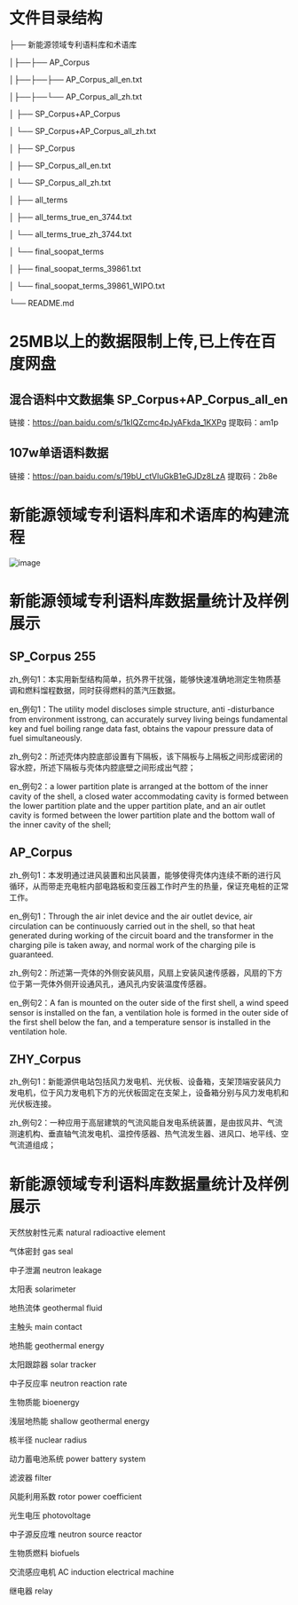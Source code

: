 
# 文件目录结构 

├── 新能源领域专利语料库和术语库 

│├──├── AP_Corpus 

│├──├──├── AP_Corpus_all_en.txt 

│├──├──└── AP_Corpus_all_zh.txt 

│   ├── SP_Corpus+AP_Corpus 

│       └── SP_Corpus+AP_Corpus_all_zh.txt 

│   ├── SP_Corpus 

│       ├── SP_Corpus_all_en.txt 

│       └── SP_Corpus_all_zh.txt 

│   ├── all_terms 

│       ├── all_terms_true_en_3744.txt 

│       └── all_terms_true_zh_3744.txt 

│   └── final_soopat_terms 

│       ├── final_soopat_terms_39861.txt 

│       └── final_soopat_terms_39861_WIPO.txt 

└── README.md 


# 25MB以上的数据限制上传,已上传在百度网盘 

## 混合语料中文数据集 SP_Corpus+AP_Corpus_all_en 

链接：https://pan.baidu.com/s/1kIQZcmc4pJyAFkda_1KXPg 
提取码：am1p 

## 107w单语语料数据 

链接：https://pan.baidu.com/s/19bU_ctVluGkB1eGJDz8LzA 
提取码：2b8e 

# 新能源领域专利语料库和术语库的构建流程 

![image](https://user-images.githubusercontent.com/25188382/121811356-c360e500-cc96-11eb-9171-93561dece8e5.png)


# 新能源领域专利语料库数据量统计及样例展示 

## SP_Corpus   255	

zh_例句1：本实用新型结构简单，抗外界干扰强，能够快速准确地测定生物质基调和燃料馏程数据，同时获得燃料的蒸汽压数据。	

en_例句1：The utility model discloses simple structure, anti -disturbance from environment isstrong, can accurately survey living beings fundamental key and fuel boiling range data fast, obtains the vapour pressure data of fuel simultaneously.

zh_例句2：所述壳体内腔底部设置有下隔板，该下隔板与上隔板之间形成密闭的容水腔，所述下隔板与壳体内腔底壁之间形成出气腔；	

en_例句2：a lower partition plate is arranged at the bottom of the inner cavity of the shell, a closed water accommodating cavity is formed between the lower partition plate and the upper partition plate, and an air outlet cavity is formed between the lower partition plate and the bottom wall of the inner cavity of the shell;

## AP_Corpus	

zh_例句1：本发明通过进风装置和出风装置，能够使得壳体内连续不断的进行风循环，从而带走充电桩内部电路板和变压器工作时产生的热量，保证充电桩的正常工作。	

en_例句1：Through the air inlet device and the air outlet device, air circulation can be continuously carried out in the shell, so that heat generated during working of the circuit board and the transformer in the charging pile is taken away, and normal work of the charging pile is guaranteed.

zh_例句2：所述第一壳体的外侧安装风扇，风扇上安装风速传感器，风扇的下方位于第一壳体外侧开设通风孔，通风孔内安装温度传感器。

en_例句2：A fan is mounted on the outer side of the first shell, a wind speed sensor is installed on the fan, a ventilation hole is formed in the outer side of the first shell below the fan, and a temperature sensor is installed in the ventilation hole.

## ZHY_Corpus	

zh_例句1：新能源供电站包括风力发电机、光伏板、设备箱，支架顶端安装风力发电机，位于风力发电机下方的光伏板固定在支架上，设备箱分别与风力发电机和光伏板连接。

zh_例句2：一种应用于高层建筑的气流风能自发电系统装置，是由拔风井、气流测速机构、垂直轴气流发电机、温控传感器、热气流发生器、进风口、地平线、空气流道组成；

# 新能源领域专利语料库数据量统计及样例展示 

天然放射性元素	natural radioactive element	

气体密封	gas seal

中子泄漏	neutron leakage	

太阳表	solarimeter

地热流体	geothermal fluid	

主触头	main contact

地热能	geothermal energy	

太阳跟踪器	solar tracker

中子反应率	neutron reaction rate	

生物质能	bioenergy

浅层地热能	shallow geothermal energy	

核半径	nuclear radius

动力蓄电池系统	power battery system	

滤波器	filter

风能利用系数	rotor power coefficient	

光生电压	photovoltage

中子源反应堆	neutron source reactor	

生物质燃料	biofuels

交流感应电机	AC induction electrical machine	

继电器	relay
